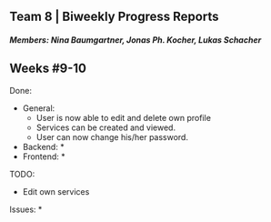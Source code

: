 ## Team 8 | Biweekly Progress Reports
##### Members: Nina Baumgartner, Jonas Ph. Kocher, Lukas Schacher

## Weeks #9-10
Done:
* General:
    * User is now able to edit and delete own profile
    * Services can be created and viewed.
    * User can now change his/her password.
* Backend:
    * 
* Frontend:
    * 

TODO:
* Edit own services

Issues:
* 
